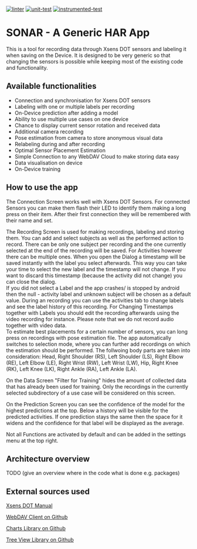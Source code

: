 [![linter](https://github.com/Sensors-in-Paradise/android-native-xsens/actions/workflows/linter.yml/badge.svg)](https://github.com/Sensors-in-Paradise/android-native-xsens/actions/workflows/linter.yml)
[![unit-test](https://github.com/Sensors-in-Paradise/android-native-xsens/actions/workflows/unit-test.yml/badge.svg)](https://github.com/Sensors-in-Paradise/android-native-xsens/actions/workflows/unit-test.yml)
[![instrumented-test](https://github.com/Sensors-in-Paradise/android-native-xsens/actions/workflows/instrumented-test.yml/badge.svg)](https://github.com/Sensors-in-Paradise/android-native-xsens/actions/workflows/instrumented-test.yml)

# SONAR - A Generic HAR App

This is a tool for recording data through Xsens DOT sensors and labeling it when saving on the Device. It is designed to be very generic so that changing the sensors is possible while keeping most of the existing code and functionality. 

## Available functionalities

- Connection and synchronisation for Xsens DOT sensors
- Labeling with one or multiple labels per recording
- On-Device prediction after adding a model
- Ability to use multiple use cases on one device
- Chance to display current sensor rotation and received data
- Additional camera recording
- Pose estimation from camera to store anonymous visual data
- Relabeling during and after recording
- Optimal Sensor Placement Estimation
- Simple Connection to any WebDAV Cloud to make storing data easy
- Data visualisation on device
- On-Device training

## How to use the app

The Connection Screen works well with Xsens DOT Sensors. For connected Sensors you can make them flash their LED to identify them making a long press on their item. After their first connection they will be remembered with their name and set.

The Recording Screen is used for making recordings, labeling and storing them. You can add and select subjects as well as the performed action to record. There can be only one subject per recording and the one currently selected at the end of the recording will be saved. For Activities however there can be multiple ones. When you open the Dialog a timestamp will be saved instantly with the label you select afterwards. This way you can take your time to select the new label and the timestamp will not change. If you want to discard this timestamp (because the activity did not change) you can close the dialog. <br />
If you did not select a Label and the app crashes/ is stopped by android then the null - activity label and unknown subject will be chosen as a default value.
During an recording you can use the activities tab to change labels and see the label history of this recording. For Changing Timestamps together with Labels you should edit the recording afterwards using the video recording for instance. Please note that we do not record audio together with video data. <br />
To estimate best placements for a certain number of sensors, you can long press on recordings with pose estimation file. The app automatically switches to selection mode, where you can further add recordings on which the estimation should be performed. The follwoing body parts are taken into consideration: Head, Right Shoulder (RS), Left Shoulder (LS), Right Elbow (RE), Left Elbow (LE), Right Wrist (RW), Left Wrist (LW), Hip, Right Knee (RK), Left Knee (LK), Right Ankle (RA), Left Ankle (LA).

On the Data Screen "Filter for Training" hides the amount of collected data that has already been used for training. Only the recordings in the currently selected subdirectory of a use case will be considered on this screen.

On the Prediction Screen you can see the confidence of the model for the highest predictions at the top. Below a history will be visible for the predicted activities. If one prediction stays the same then the space for it widens and the confidence for that label will be displayed as the average.

Not all Functions are activated by default and can be added in the settings menu at the top right.

## Architecture overview

TODO (give an overview where in the code what is done e.g. packages)

## External sources used

[Xsens DOT Manual](https://www.xsens.com/hubfs/Downloads/Manuals/Xsens%20DOT%20User%20Manual.pdf)

[WebDAV Client on Github](https://github.com/thegrizzlylabs/sardine-android)

[Charts Library on Github](https://github.com/PhilJay/MPAndroidChart)

[Tree View Library on Github](https://github.com/bmelnychuk/AndroidTreeView)
